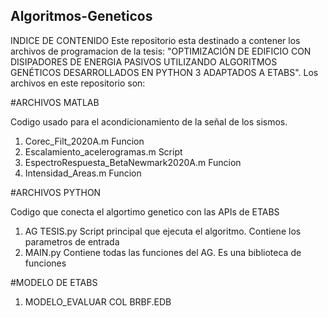 ## Algoritmos-Geneticos

INDICE DE CONTENIDO
Este repositorio esta destinado a contener los archivos de programacion de la tesis: 
"OPTIMIZACIÓN DE EDIFICIO CON DISIPADORES DE ENERGIA PASIVOS UTILIZANDO ALGORITMOS
GENÉTICOS DESARROLLADOS EN PYTHON 3 ADAPTADOS A ETABS". Los archivos en este repositorio
son:

#ARCHIVOS MATLAB

Codigo usado para el acondicionamiento de la señal de los sismos.

1. Corec_Filt_2020A.m                       Funcion
2. Escalamiento_acelerogramas.m             Script
3. EspectroRespuesta_BetaNewmark2020A.m     Funcion
4. Intensidad_Areas.m                       Funcion

#ARCHIVOS PYTHON

Codigo que conecta el algortimo genetico con las APIs de ETABS
1. AG TESIS.py      Script principal que ejecuta el algoritmo. Contiene los parametros de entrada
2. MAIN.py          Contiene todas las funciones del AG. Es una biblioteca de funciones

#MODELO DE ETABS

1. MODELO_EVALUAR COL BRBF.EDB
